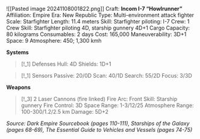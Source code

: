 ![[Pasted image 20241108001822.png]]
Craft: **Incom I-7 “Howlrunner”**
Affiliation: Empire
Era: New Republic
Type: Multi-environment attack fighter
Scale: Starfighter
Length: 11.4 meters
Skill: Starfighter piloting: I-7
Crew: 1
Crew Skill: Starfighter piloting 4D, starship gunnery 4D+1
Cargo Capacity: 80 kilograms
Consumables: 2 days
Cost: 165,000
Maneuverability: 3D+1
Space: 9
Atmosphere: 450; 1,300 kmh

**Systems**
> [!_1] Defenses
> Hull: 4D
> Shields: 1D+1

> [!_1] Sensors
> Passive: 20/0D
> Scan: 40/1D
> Search: 55/2D
> Focus: 3/3D

**Weapons**
> [!_3] 2 Laser Cannons (fire linked)
> Fire Arc: Front
> Skill: Starship gunnery
> Fire Control: 3D
> Space Range: 1-3/12/25
> Atmosphere Range: 100-300/1.2/2.5 km
> Damage: 5D+2



*Source: Dark Empire Sourcebook (pages 110-111), Starships of the Galaxy (pages 68-69), The Essential Guide to Vehicles and Vessels (pages 74-75)*